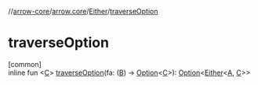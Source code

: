 //[arrow-core](../../../index.md)/[arrow.core](../index.md)/[Either](index.md)/[traverseOption](traverse-option.md)

# traverseOption

[common]\
inline fun &lt;[C](traverse-option.md)&gt; [traverseOption](traverse-option.md)(fa: ([B](index.md)) -&gt; [Option](../-option/index.md)&lt;[C](traverse-option.md)&gt;): [Option](../-option/index.md)&lt;[Either](index.md)&lt;[A](index.md), [C](traverse-option.md)&gt;&gt;
